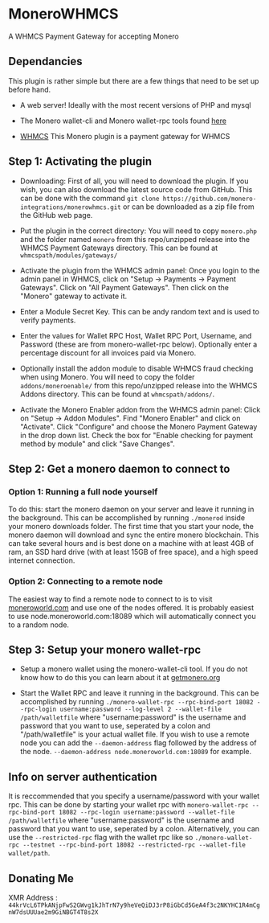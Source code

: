 # MoneroWHMCS
A WHMCS Payment Gateway for accepting Monero

## Dependancies
This plugin is rather simple but there are a few things that need to be set up before hand.

* A web server! Ideally with the most recent versions of PHP and mysql

* The Monero wallet-cli and Monero wallet-rpc tools found [here](https://getmonero.org/downloads/)

* [WHMCS](https://www.whmcs.com/)
This Monero plugin is a payment gateway for WHMCS

## Step 1: Activating the plugin
* Downloading: First of all, you will need to download the plugin.  If you wish, you can also download the latest source code from GitHub. This can be done with the command `git clone https://github.com/monero-integrations/monerowhmcs.git` or can be downloaded as a zip file from the GitHub web page.


* Put the plugin in the correct directory: You will need to copy `monero.php` and the folder named `monero` from this repo/unzipped release into the WHMCS Payment Gateways directory. This can be found at `whmcspath/modules/gateways/`

* Activate the plugin from the WHMCS admin panel: Once you login to the admin panel in WHMCS, click on "Setup -> Payments -> Payment Gateways". Click on "All Payment Gateways". Then click on the "Monero" gateway to activate it.

* Enter a Module Secret Key.  This can be andy random text and is used to verify payments.  

* Enter the values for Wallet RPC Host, Wallet RPC Port, Username, and Password (these are from monero-wallet-rpc below).  Optionally enter a percentage discount for all invoices paid via Monero.

* Optionally install the addon module to disable WHMCS fraud checking when using Monero. You will need to copy the folder `addons/moneroenable/` from this repo/unzipped release into the WHMCS Addons directory. This can be found at `whmcspath/addons/`.  

* Activate the Monero Enabler addon from the WHMCS admin panel: Click on "Setup -> Addon Modules". Find "Monero Enabler" and click on "Activate". Click "Configure" and choose the Monero Payment Gateway in the drop down list. Check the box for "Enable checking for payment method by module" and click "Save Changes".

## Step 2: Get a monero daemon to connect to

### Option 1: Running a full node yourself

To do this: start the monero daemon on your server and leave it running in the background. This can be accomplished by running `./monerod` inside your monero downloads folder. The first time that you start your node, the monero daemon will download and sync the entire monero blockchain. This can take several hours and is best done on a machine with at least 4GB of ram, an SSD hard drive (with at least 15GB of free space), and a high speed internet connection.

### Option 2: Connecting to a remote node
The easiest way to find a remote node to connect to is to visit [moneroworld.com](https://moneroworld.com/#nodes) and use one of the nodes offered. It is probably easiest to use node.moneroworld.com:18089 which will automatically connect you to a random node.

## Step 3: Setup your  monero wallet-rpc

* Setup a monero wallet using the monero-wallet-cli tool. If you do not know how to do this you can learn about it at [getmonero.org](https://getmonero.org/resources/user-guides/monero-wallet-cli.html)

* Start the Wallet RPC and leave it running in the background. This can be accomplished by running `./monero-wallet-rpc --rpc-bind-port 18082 --rpc-login username:password --log-level 2 --wallet-file /path/walletfile` where "username:password" is the username and password that you want to use, seperated by a colon and  "/path/walletfile" is your actual wallet file. If you wish to use a remote node you can add the `--daemon-address` flag followed by the address of the node. `--daemon-address node.moneroworld.com:18089` for example.



## Info on server authentication
It is reccommended that you specify a username/password with your wallet rpc. This can be done by starting your wallet rpc with `monero-wallet-rpc --rpc-bind-port 18082 --rpc-login username:password --wallet-file /path/walletfile` where "username:password" is the username and password that you want to use, seperated by a colon. Alternatively, you can use the `--restricted-rpc` flag with the wallet rpc like so `./monero-wallet-rpc --testnet --rpc-bind-port 18082 --restricted-rpc --wallet-file wallet/path`.

## Donating Me
XMR Address : `44krVcL6TPkANjpFwS2GWvg1kJhTrN7y9heVeQiDJ3rP8iGbCd5GeA4f3c2NKYHC1R4mCgnW7dsUUUae2m9GiNBGT4T8s2X`
